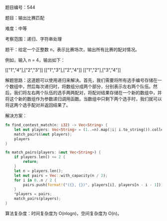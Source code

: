题目编号：544

题目：输出比赛匹配

难度：中等

考察范围：递归、字符串处理

题干：给定一个正整数 n，表示比赛场次，输出所有比赛的配对情况。

例如，输入 n = 4，输出如下：

[["1","4"],["2","3"]]
[["1","3"],["2","4"]]
[["1","2"],["3","4"]]

解题思路：这道题可以使用递归来解决。首先，我们需要将所有选手编号存储在一个数组中，然后每次递归时，将数组分成两个部分，分别表示左右两个队伍。然后，我们将左右两个队伍的选手两两配对，将配对结果存储在一个新的数组中，并将这个新的数组作为参数递归调用函数。当数组中只剩下两个选手时，我们就可以将这两个选手配对并返回结果了。

解决方案：

```rust
fn find_contest_match(n: i32) -> Vec<String> {
    let mut players: Vec<String> = (1..=n).map(|i| i.to_string()).collect();
    match_pairs(&mut players);
    players
}

fn match_pairs(players: &mut Vec<String>) {
    if players.len() <= 2 {
        return;
    }
    let n = players.len();
    let mut pairs = Vec::with_capacity(n / 2);
    for i in 0..n / 2 {
        pairs.push(format!("({}, {})", players[i], players[n - i - 1]));
    }
    *players = pairs;
    match_pairs(players);
}
```

算法复杂度：时间复杂度为 O(nlogn)，空间复杂度为 O(n)。